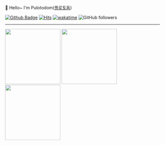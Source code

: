 👋 Hello~ I'm Pulotodom([플로토돔](https://pulotodom.vercel.app/))

[![Github Badge](https://img.shields.io/badge/-turtle85917-grey?style=flat-square&logo=github&logoColor=white&link=https://github.com/turtle85917/)](https://www.github.com/turtle85917/)
[![Hits](https://hits.seeyoufarm.com/api/count/incr/badge.svg?url=https%3A%2F%2Fgithub.com%2Fturtle85917%2F&count_bg=%2379C83D&title_bg=%23555555&icon=&icon_color=%23E7E7E7&title=visitors&edge_flat=true)](https://hits.seeyoufarm.com)
[![wakatime](https://wakatime.com/badge/user/c29abea7-bc2e-4b0f-950d-4a2d3e363f5b.svg)](https://wakatime.com/@c29abea7-bc2e-4b0f-950d-4a2d3e363f5b)
![GitHub followers](https://img.shields.io/github/followers/turtle85917?style=flat-square)


---

<p>
  <img height="180em" src="https://github-readme-stats.vercel.app/api?username=turtle85917&include_all_commits=true&count_private=true&show_icons=true&theme=radical&text_color=77ddff&custom_title=Github%20Stats">
  <img height="180em" src="https://github-readme-stats.vercel.app/api/top-langs/?username=turtle85917&layout=compact&theme=radical&text_color=77ddff&langs_count=8">
  <img height="180em" src="https://github-readme-stats.vercel.app/api/wakatime?username=pulto&layout=compact&theme=radical&text_color=77ddff&langs_count=8&range=all_time">
</p>
